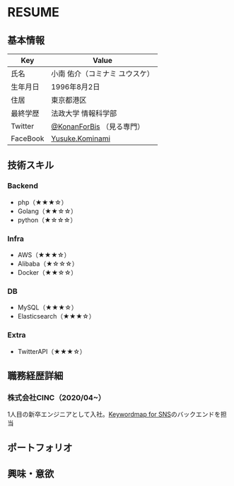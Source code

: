 # RESUME
## 基本情報
|  Key | Value |
| ---- | ---- |
| 氏名 | 小南 佑介（コミナミ ユウスケ） |
| 生年月日 | 1996年8月2日 |
| 住居  | 東京都港区 |
| 最終学歴  | 法政大学 情報科学部 |
| Twitter | [@KonanForBis](https://twitter.com/KonanForBis) （見る専門） |
| FaceBook | [Yusuke.Kominami](https://www.facebook.com/Yusuke.Kominami.82) |

## 技術スキル
### Backend
- php（★★★☆）
- Golang（★★☆☆）
- python（★☆☆☆）
### Infra
- AWS（★★★☆）
- Alibaba（★☆☆☆）
- Docker（★★☆☆）
### DB
- MySQL（★★★☆）
- Elasticsearch（★★★☆）
### Extra
- TwitterAPI（★★★☆）

## 職務経歴詳細
### 株式会社CINC（2020/04~）
1人目の新卒エンジニアとして入社。[Keywordmap for SNS](https://keywordmap.jp/sns/)のバックエンドを担当

## ポートフォリオ

## 興味・意欲
